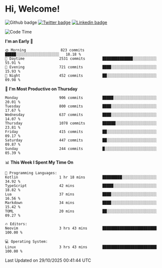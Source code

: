   # Hi, Welcome!
  ![Github badge](https://img.shields.io/github/followers/kraken-afk.svg?style=social&label=Follow&maxAge=2592000)
  [![Twitter badge](https://img.shields.io/badge/-Twitter-00acee?style=flat-square&logo=Twitter&logoColor=white)](https://twitter.com/trshppl)
  [![Linkedin badge](https://img.shields.io/badge/LinkedIn-0077B5?style=flat-square&logo=linkedin&logoColor=white)](https://www.linkedin.com/in/noveanrer)
<!--START_SECTION:waka-->
![Code Time](http://img.shields.io/badge/Code%20Time-1%2C276%20hrs%2043%20mins-blue)

**I'm an Early 🐤** 

```text
🌞 Morning                823 commits         █████░░░░░░░░░░░░░░░░░░░░   18.18 % 
🌆 Daytime                2531 commits        ██████████████░░░░░░░░░░░   55.91 % 
🌃 Evening                721 commits         ████░░░░░░░░░░░░░░░░░░░░░   15.93 % 
🌙 Night                  452 commits         ██░░░░░░░░░░░░░░░░░░░░░░░   09.98 % 
```
📅 **I'm Most Productive on Thursday** 

```text
Monday                   906 commits         █████░░░░░░░░░░░░░░░░░░░░   20.01 % 
Tuesday                  800 commits         ████░░░░░░░░░░░░░░░░░░░░░   17.67 % 
Wednesday                637 commits         ████░░░░░░░░░░░░░░░░░░░░░   14.07 % 
Thursday                 1078 commits        ██████░░░░░░░░░░░░░░░░░░░   23.81 % 
Friday                   415 commits         ██░░░░░░░░░░░░░░░░░░░░░░░   09.17 % 
Saturday                 447 commits         ██░░░░░░░░░░░░░░░░░░░░░░░   09.87 % 
Sunday                   244 commits         █░░░░░░░░░░░░░░░░░░░░░░░░   05.39 % 
```


📊 **This Week I Spent My Time On** 

```text
💬 Programming Languages: 
Kotlin                   1 hr 18 mins        █████████░░░░░░░░░░░░░░░░   34.92 % 
TypeScript               42 mins             █████░░░░░░░░░░░░░░░░░░░░   18.82 % 
Lua                      37 mins             ████░░░░░░░░░░░░░░░░░░░░░   16.56 % 
Markdown                 34 mins             ████░░░░░░░░░░░░░░░░░░░░░   15.42 % 
TOML                     20 mins             ██░░░░░░░░░░░░░░░░░░░░░░░   09.27 % 

🔥 Editors: 
Neovim                   3 hrs 43 mins       █████████████████████████   100.00 % 

💻 Operating System: 
Linux                    3 hrs 43 mins       █████████████████████████   100.00 % 
```


 Last Updated on 29/10/2025 00:41:44 UTC
<!--END_SECTION:waka-->